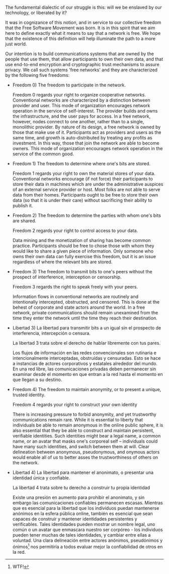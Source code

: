 The fundamental dialectic of our struggle is this: will we be enslaved by our
technology, or liberated by it?

It was in cognizance of this notion, and in service to our collective freedom
that the Free Software Movement was born. It is in this spirit that we aim here
to define exactly what it means to say that a network is free.  We hope that
the existence of this definition will help illuminate the path to a more just
world.

Our intention is to build communications systems that are owned by the people
that use them, that allow participants to own their own data, and that use
end-to-end encryption and cryptographic trust mechanisms to assure privacy. We
call such systems 'free networks' and they are characterized by the following
five freedoms:

* Freedom 0) The freedom to participate in the network.

  Freedom 0 regards your right to organize cooperative networks.  Conventional
  networks are characterized by a distinction between provider and user. This
  mode of organization encourages network operation in the service of
  self-interest. The provider builds and owns the infrastructure, and the user
  pays for access.  In a free network, however, nodes connect to one another,
  rather than to a single, monolithic provider. By nature of its design, a free
  network is owned by those that make use of it. Participants act as providers
  and users as the same time, and growth is auto-distributed by treating any
  profits as investment. In this way, those that join the network are able to
  become owners. This mode of organization encourages network operation in the
  service of the common good.

* Freedom 1) The freedom to determine where one's bits are stored.

  Freedom 1 regards your right to own the material stores of your data.
  Conventional networks encourage (if not force) their participants to store
  their data in machines which are under the administrative auspices of an
  external service provider or host. Most folks are not able to serve data from
  their homes. Participants ought to be free to store their own data (so that it
  is under their care) without sacrificing their ability to publish it.

* Freedom 2) The freedom to determine the parties with whom one's bits are shared.

  Freedom 2 regards your right to control access to your data.

  Data mining and the monetization of sharing has become common practice.
  Participants should be free to chose those with whom they would like to share a
  given piece of information. Only someone who owns their own data can fully
  exercise this freedom, but it is an issue regardless of where the relevant bits
  are stored.

* Freedom 3) The freedom to transmit bits to one's peers without the prospect
  of interference, interception or censorship.

  Freedom 3 regards the right to speak freely with your peers.

  Information flows in conventional networks are routinely and intentionally
  intercepted, obstructed, and censored. This is done at the behest of corporate
  and state actors around the world. In a free network, private communications
  should remain unexamined from the time they enter the network until the time
  they reach their destination.

* Libertad 3) La libertad para transmitir bits a un igual sin el prospecto de
  interferencia, intercepción o censura.

  La libertad 3 trata sobre el derecho de hablar libremente con tus pares.

  Los flujos de información en las redes convencionales son rutinaria e
  intencionalmente interceptadas, obstruídas y censuradas. Esto se hace a
  instancias de actores corporativos y estatales alrededor del mundo. En una
  red libre, las comunicaciones privadas deben permanecer sin examinar desde el
  momento en que entran a la red hasta el momento en que llegan a su destino.

* Freedom 4) The freedom to maintain anonymity, or to present a unique, trusted
  identity.

  Freedom 4 regards your right to construct your own identity

  There is increasing pressure to forbid anonymity, and yet trustworthy
  communications remain rare. While it is essential to liberty that individuals
  be able to remain anonymous in the online public sphere, it is also essential
  that they be able to construct and maintain persistent, verifiable identities.
  Such identities might bear a legal name, a common name, or an avatar that masks
  one's corporeal self – individuals could have many such identities, and switch
  between them at will. Clear delineation between anonymous, pseudonymous, and
  onymous actors would enable all of us to better asses the trustworthiness of
  others on the network.

* Libertad 4) La libertad para mantener el anonimato, o presentar una identidad
  única y confiable.

  La libertad 4 trata sobre tu derecho a construir tu propia identidad

  Existe una presión en aumento para prohibir el anonimato, y sin embargo las
  comunicaciones confiables permanecen escasas. Mientras que es esencial para
  la libertad que los individuos puedan mantenerse anónimos en la esfera
  pública online, también es esencial que sean capaces de construir y mantener
  identidades persistentes y verificables. Tales identidades pueden mostrar un
  nombre legal, uno común o un avatar que enmascara nuestro ser corpóreo - los
  individuos pueden tener muchas de tales identidades, y cambiar entre ellas a
  voluntad. Una clara delineación entre actores anónimos, pseudónimos y
  ónimos[^NdT] nos permitiría a todos evaluar mejor la confiabilidad de otros
  en la red.

[^NdT]: WTF!
